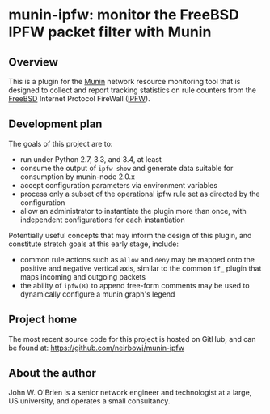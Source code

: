 # munin-ipfw: monitor the FreeBSD IPFW packet filter with Munin

## Overview

This is a plugin for the [Munin][munin] network resource monitoring tool
that is designed to collect and report tracking statistics on rule
counters from the [FreeBSD][fbsd] Internet Protocol FireWall
([IPFW][ipfw]).

   [munin]: http://munin-monitoring.org/
   [fbsd]: https://www.freebsd.org/
   [ipfw]: https://www.freebsd.org/handbook/firewalls-ipfw.html

## Development plan

The goals of this project are to:

  - run under Python 2.7, 3.3, and 3.4, at least
  - consume the output of ``ipfw show`` and generate data suitable
    for consumption by munin-node 2.0.x
  - accept configuration parameters via environment variables
  - process only a subset of the operational ipfw rule set as directed
    by the configuration
  - allow an administrator to instantiate the plugin more than once,
    with independent configurations for each instantiation

Potentially useful concepts that may inform the design of this plugin,
and constitute stretch goals at this early stage, include:

  - common rule actions such as ``allow`` and ``deny`` may be mapped
    onto the positive and negative vertical axis, similar to the
    common ``if_`` plugin that maps incoming and outgoing packets
  - the ability of ``ipfw(8)`` to append free-form comments may be used
    to dynamically configure a munin graph's legend

## Project home

The most recent source code for this project is hosted on GitHub, and
can be found at: https://github.com/neirbowj/munin-ipfw

## About the author

John W. O'Brien is a senior network engineer and technologist at a large,
US university, and operates a small consultancy.
